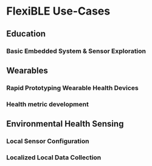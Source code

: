 # FlexiBLE Use-Cases

## Education

### Basic Embedded System & Sensor Exploration

[//]: # (TODO: populate Basic Embedded System & Sensor Exploration)

## Wearables
### Rapid Prototyping Wearable Health Devices

[//]: # (TODO: populate Rapid Prototyping Wearable Health Devices)

### Health metric development

[//]: # (TODO: populate Health metric development)


## Environmental Health Sensing
### Local Sensor Configuration

[//]: # (TODO: populate Environmental Health Sensing)

### Localized Local Data Collection

[//]: # (TODO: populate Localized Local Data Collection)